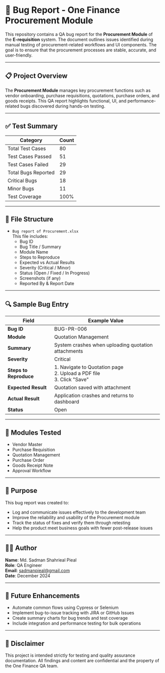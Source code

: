 # 🐞 Bug Report - One Finance Procurement Module

This repository contains a QA bug report for the **Procurement Module** of the **E-requisition** system. The document outlines issues identified during manual testing of procurement-related workflows and UI components. The goal is to ensure that the procurement processes are stable, accurate, and user-friendly.

---

## 📋 Project Overview

The **Procurement Module** manages key procurement functions such as vendor onboarding, purchase requisitions, quotations, purchase orders, and goods receipts. This QA report highlights functional, UI, and performance-related bugs discovered during hands-on testing.

---

## ✅ Test Summary

| Category              | Count   |
|-----------------------|---------|
| Total Test Cases      | 80      |
| Test Cases Passed     | 51      |
| Test Cases Failed     | 29      |
| Total Bugs Reported   | 29      |
| Critical Bugs         | 18      |
| Minor Bugs            | 11      |
| Test Coverage         | 100%    |

---

## 📁 File Structure

- `Bug report of Procurement.xlsx`  
  This file includes:
  - Bug ID
  - Bug Title / Summary
  - Module Name
  - Steps to Reproduce
  - Expected vs Actual Results
  - Severity (Critical / Minor)
  - Status (Open / Fixed / In Progress)
  - Screenshots (if any)
  - Reported By & Report Date

---

## 🔍 Sample Bug Entry

| Field              | Example Value                                             |
|-------------------|-----------------------------------------------------------|
| **Bug ID**         | BUG-PR-006                                                |
| **Module**         | Quotation Management                                      |
| **Summary**        | System crashes when uploading quotation attachments       |
| **Severity**       | Critical                                                  |
| **Steps to Reproduce** | 1. Navigate to Quotation page <br>2. Upload a PDF file <br>3. Click "Save" |
| **Expected Result** | Quotation saved with attachment                         |
| **Actual Result**   | Application crashes and returns to dashboard             |
| **Status**         | Open                                                      |

---

## 🔧 Modules Tested

- Vendor Master
- Purchase Requisition
- Quotation Management
- Purchase Order
- Goods Receipt Note
- Approval Workflow

---

## 🎯 Purpose

This bug report was created to:
- Log and communicate issues effectively to the development team
- Improve the reliability and usability of the Procurement module
- Track the status of fixes and verify them through retesting
- Help the product meet business goals with fewer post-release issues

---

## 🙋‍♂️ Author

**Name**: Md. Sadman Shahrieal Pieal  
**Role**: QA Engineer  
**Email**: sadmanpieal@gmail.com  
**Date**: December 2024

---

## 🧭 Future Enhancements

- Automate common flows using Cypress or Selenium
- Implement bug-to-issue tracking with JIRA or GitHub Issues
- Create summary charts for bug trends and test coverage
- Include integration and performance testing for bulk operations

---

## 📌 Disclaimer

This project is intended strictly for testing and quality assurance documentation. All findings and content are confidential and the property of the One Finance QA team.


